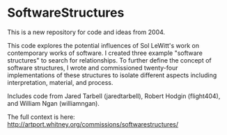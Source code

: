 # SoftwareStructures

This is a new repository for code and ideas from 2004. 

This code explores the potential influences of Sol LeWitt's work on contemporary works of software. 
I created three example "software structures" to search for relationships. To further define the concept 
of software structures, I wrote and commissioned twenty-four implementations of these structures to isolate 
different aspects including interpretation, material, and process.

Includes code from Jared Tarbell (jaredtarbell), Robert Hodgin (flight404), and William Ngan (williamngan).

The full context is here:
http://artport.whitney.org/commissions/softwarestructures/

